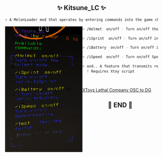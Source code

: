 

<h2 align="center"> ✨ Kitsune_LC ✨ </h2>

```zsh
> A MelonLoader mod that operates by entering commands into the game chat box for Lethal Company ⭐
```

<img align="left" src="img/Sh_1.png" width="255px"/>

```zsh
> /Helmet  on/off - Turn on/off the helmet model  ⭐
```

```zsh
> /iSprint  on/off - Turn on/off infiniteSprint  ⭐
```

```zsh
> /iBattery  on/off - Turn on/off infiniteBattery  ⭐
```

```zsh
> /iSpeed  on/off - Turn on/off SpeedCheating  ⭐
```

```zsh
> and.. A feature that transmits received damage to Xtoy
  ! Requires Xtoy script
```

```zsh
  
```
[XToys Lethal Company OSC to DG](https://xtoys.app/scripts/-NFYo-8Dy4iVKGB8DR3U)

<h2 align="center"> 🧡 END 🧡 </h2>
